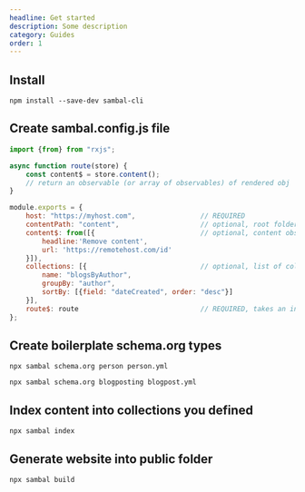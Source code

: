 ```yaml
---
headline: Get started
description: Some description
category: Guides
order: 1
---
```


## Install

```ShellSession
npm install --save-dev sambal-cli
```

## Create sambal.config.js file

```js
import {from} from "rxjs";

async function route(store) {
    const content$ = store.content();
    // return an observable (or array of observables) of rendered obj
}

module.exports = {
    host: "https://myhost.com",                // REQUIRED
    contentPath: "content",                    // optional, root folder for your content.  Support markdown, yaml, or json format
    content$: from([{                          // optional, content observable.  Allow user to pull json data from anywhere
        headline:'Remove content',
        url: 'https://remotehost.com/id'
    }]),
    collections: [{                            // optional, list of collection definitions
        name: "blogsByAuthor",
        groupBy: "author",
        sortBy: [{field: "dateCreated", order: "desc"}]
    }],
    route$: route                              // REQUIRED, takes an instance of LinkedDataStore and returns an observable (or array of observables) of rendered obj
};
```

## Create boilerplate schema.org types

```ShellSession
npx sambal schema.org person person.yml

npx sambal schema.org blogposting blogpost.yml
```

## Index content into collections you defined

```ShellSession
npx sambal index
```

## Generate website into public folder

```ShellSession
npx sambal build
```
